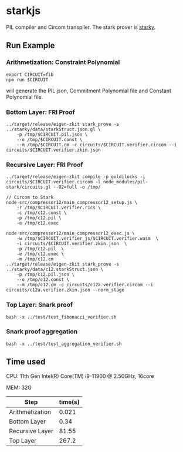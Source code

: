 # starkjs

PIL compiler and Circom transpiler. The stark prover is [starky](../starky).

## Run Example
### Arithmetization: Constraint Polynomial

```
export CIRCUIT=fib
npm run $CIRCUIT
```
will generate the PIL json, Commitment Polynomial file and Constant Polynomial file.

### Bottom Layer: FRI Proof

```
../target/release/eigen-zkit stark_prove -s ../starky/data/starkStruct.json.gl \
    -p /tmp/$CIRCUIT.pil.json \
    --o /tmp/$CIRCUIT.const \
    --m /tmp/$CIRCUIT.cm -c circuits/$CIRCUIT.verifier.circom --i circuits/$CIRCUIT.verifier.zkin.json
```

### Recursive Layer: FRI Proof

```
../target/release/eigen-zkit compile -p goldilocks -i circuits/$CIRCUIT.verifier.circom -l node_modules/pil-stark/circuits.gl --O2=full -o /tmp/

// Circom to Stark  
node src/compressor12/main_compressor12_setup.js \
    -r /tmp/$CIRCUIT.verifier.r1cs \
    -c /tmp/c12.const \
    -p /tmp/c12.pil \
    -e /tmp/c12.exec

node src/compressor12/main_compressor12_exec.js \
    -w /tmp/$CIRCUIT.verifier_js/$CIRCUIT.verifier.wasm  \
    -i circuits/$CIRCUIT.verifier.zkin.json  \
    -p /tmp/c12.pil  \
    -e /tmp/c12.exec \
    -m /tmp/c12.cm
../target/release/eigen-zkit stark_prove -s ../starky/data/c12.starkStruct.json \
    -p /tmp/c12.pil.json \
    --o /tmp/c12.const \
    --m /tmp/c12.cm -c circuits/c12a.verifier.circom --i circuits/c12a.verifier.zkin.json --norm_stage
```

### Top Layer: Snark proof
```
bash -x ../test/test_fibonacci_verifier.sh
```

### Snark proof aggregation

```
bash -x ../test/test_aggregation_verifier.sh
```

## Time used

CPU: 11th Gen Intel(R) Core(TM) i9-11900 @ 2.50GHz, 16core

MEM: 32G

| Step            | time(s) |
| ---             | ---     |
| Arithmetization | 0.021   |
| Bottom Layer    | 0.34    |
| Recursive Layer | 81.55   |
| Top Layer    | 267.2   |
